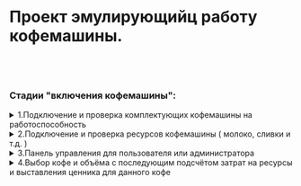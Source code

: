 <br><h1>Проект эмулирующийц работу кофемашины.</h1></br>
<h3><br>Стадии "включения кофемашины":</br></h3>

<details>
  <summary>
   1.Подключение и проверка комплектующих кофемашины на работоспособность
  </summary>
  Каждая комплектующая имеют свою напряженность и частоту
<br><img src="https://github.com/jorneytoplay/EmulationCoffeeMachine/blob/master/pic/%D0%A1%D0%BD%D0%B8%D0%BC%D0%BE%D0%BA%20%D1%8D%D0%BA%D1%80%D0%B0%D0%BD%D0%B0%202021-10-13%20075831.png" width="250" /></br>
  </details>
  
  <details>
  <summary>
   2.Подключение и проверка ресурсов кофемашины ( молоко, сливки и т.д. )
  </summary>
  Каждая комплектующая имеют свою напряженность и частоту
<br><img src="https://github.com/jorneytoplay/EmulationCoffeeMachine/blob/master/pic/%D0%A1%D0%BD%D0%B8%D0%BC%D0%BE%D0%BA%20%D1%8D%D0%BA%D1%80%D0%B0%D0%BD%D0%B0%202021-10-13%20080004.png" width="250" /></br>
  </details>
  
  <details>
  <summary>
   3.Панель управления для пользователя или администратора
  </summary>
  Каждая комплектующая имеют свою напряженность и частоту
<br><img src="https://github.com/jorneytoplay/EmulationCoffeeMachine/blob/master/pic/%D0%A1%D0%BD%D0%B8%D0%BC%D0%BE%D0%BA%20%D1%8D%D0%BA%D1%80%D0%B0%D0%BD%D0%B0%202021-10-13%20080019.png" width="250" /></br>
  </details>
  
  <details>
  <summary>
   4.Выбор кофе и объёма с последующим подсчётом затрат на ресурсы и выставления ценника для данного кофе
  </summary>
  *Все процессы имеют задержку для более точной эмуляции работы кофемашины*
  <br>Каждая комплектующая имеют свою напряженность и частоту</br>
<br><img src="https://github.com/jorneytoplay/EmulationCoffeeMachine/blob/master/pic/3.png" width="250" /></br>
<br><img src="https://github.com/jorneytoplay/EmulationCoffeeMachine/blob/master/pic/4.png" width="250" /></br>
  </details>


